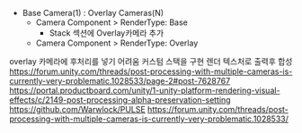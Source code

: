 
- Base Camera(1) : Overlay Cameras(N)
  - Camera Component > RenderType: Base
    - Stack 섹션에 Overlay카메라 추가
  - Camera Component > RenderType: Overlay

overlay 카메라에 후처리를 넣기 어려움
커스텀 스택을 구현 렌더 텍스처로 출력후 합성
https://forum.unity.com/threads/post-processing-with-multiple-cameras-is-currently-very-problematic.1028533/page-2#post-7628767
https://portal.productboard.com/unity/1-unity-platform-rendering-visual-effects/c/2149-post-processing-alpha-preservation-setting
https://github.com/Warwlock/PULSE
https://forum.unity.com/threads/post-processing-with-multiple-cameras-is-currently-very-problematic.1028533/